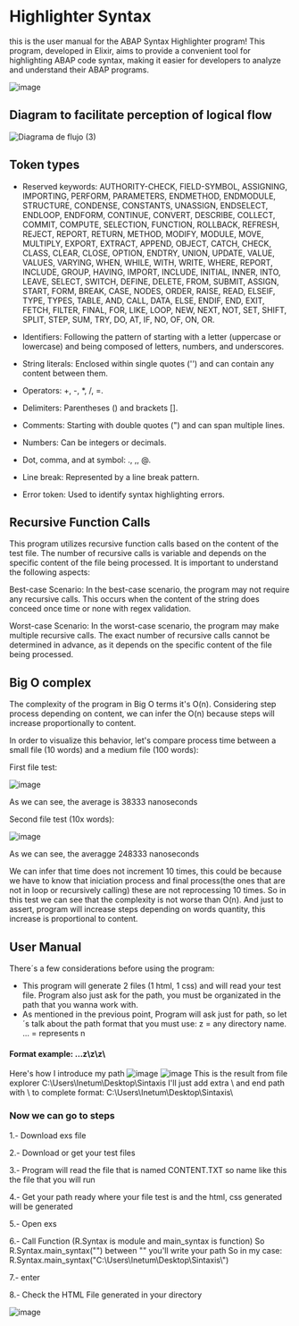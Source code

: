 # Highlighter Syntax
this is the user manual for the ABAP Syntax Highlighter program! This program, developed in Elixir, aims to provide a convenient tool for highlighting ABAP code syntax, making it easier for developers to analyze and understand their ABAP programs.

![image](https://github.com/carlosfragoso21/TC2037_RS/assets/80837879/0de6d3fd-58c6-484f-97f6-d5aae35ae4be)

## Diagram to facilitate perception of logical flow
![Diagrama de flujo (3)](https://github.com/carlosfragoso21/TC2037_RS/assets/80837879/dd2383e0-b634-452f-a2ba-4cf0050371ac)

## Token types
* Reserved keywords: AUTHORITY-CHECK, FIELD-SYMBOL, ASSIGNING, IMPORTING, PERFORM, PARAMETERS, ENDMETHOD, ENDMODULE, STRUCTURE, CONDENSE, CONSTANTS, UNASSIGN, ENDSELECT, ENDLOOP, ENDFORM, CONTINUE, CONVERT, DESCRIBE, COLLECT, COMMIT, COMPUTE, SELECTION, FUNCTION, ROLLBACK, REFRESH, REJECT, REPORT, RETURN, METHOD, MODIFY, MODULE, MOVE, MULTIPLY, EXPORT, EXTRACT, APPEND, OBJECT, CATCH, CHECK, CLASS, CLEAR, CLOSE, OPTION, ENDTRY, UNION, UPDATE, VALUE, VALUES, VARYING, WHEN, WHILE, WITH, WRITE, WHERE, REPORT, INCLUDE, GROUP, HAVING, IMPORT, INCLUDE, INITIAL, INNER, INTO, LEAVE, SELECT, SWITCH, DEFINE, DELETE, FROM, SUBMIT, ASSIGN, START, FORM, BREAK, CASE, NODES, ORDER, RAISE, READ, ELSEIF, TYPE, TYPES, TABLE, AND, CALL, DATA, ELSE, ENDIF, END, EXIT, FETCH, FILTER, FINAL, FOR, LIKE, LOOP, NEW, NEXT, NOT, SET, SHIFT, SPLIT, STEP, SUM, TRY, DO, AT, IF, NO, OF, ON, OR.

* Identifiers: Following the pattern of starting with a letter (uppercase or lowercase) and being composed of letters, numbers, and underscores.

* String literals: Enclosed within single quotes ('') and can contain any content between them.

* Operators: +, -, *, /, =.

* Delimiters: Parentheses () and brackets [].

* Comments: Starting with double quotes (") and can span multiple lines.

* Numbers: Can be integers or decimals.

* Dot, comma, and at symbol: ., ,, @.

* Line break: Represented by a line break pattern.

* Error token: Used to identify syntax highlighting errors.

## Recursive Function Calls

This program utilizes recursive function calls based on the content of the test file. The number of recursive calls is variable and depends on the specific content of the file being processed. It is important to understand the following aspects:

Best-case Scenario: In the best-case scenario, the program may not require any recursive calls. This occurs when the content of the string does conceed once time or none with regex validation.

Worst-case Scenario: In the worst-case scenario, the program may make multiple recursive calls. The exact number of recursive calls cannot be determined in advance, as it depends on the specific content of the file being processed.
## Big O complex
The complexity of the program in Big O terms it's O(n). Considering step process depending on content, we can infer the O(n) because steps will increase proportionally to content.

In order to visualize this behavior, let's compare process time between a small file (10 words) and a medium file (100 words):

First file test:

![image](https://github.com/carlosfragoso21/TC2037_RS/assets/80837879/69d9f061-6696-483d-beee-414e383e0c91)

As we can see, the average is 38333 nanoseconds

Second file test (10x words):

![image](https://github.com/carlosfragoso21/TC2037_RS/assets/80837879/e21f680a-19e5-486f-955d-236ce1d45bd7)

As we can see, the averagge 248333 nanoseconds

We can infer that time does not increment 10 times, this could be because we have to know that iniciation process and final process(the ones that are not in loop or recursively calling) these are not reprocessing 10 times. So in this test we can see that the complexity is not worse than O(n). And just to assert, program will increase steps depending on words quantity, this increase is proportional to content.

## User Manual
There´s a few considerations before using the program:
* This program will generate 2 files (1 html, 1 css) and will read your test file. Program also just ask for the path, you must be organizated in the path that you wanna work with.
* As mentioned in the previous point, Program will ask just for path, so let´s talk about the path format that you must use:
z = any directory name.
... = represents n
#### Format example: ...z\\z\\z\\
Here's how I introduce my path 
![image](https://github.com/carlosfragoso21/TC2037_RS/assets/80837879/80c58792-6efd-4e4d-96c6-f7d24065648d)
![image](https://github.com/carlosfragoso21/TC2037_RS/assets/80837879/7f1b381e-0c7d-4519-af7e-a306793ee19b)
This is the result from file explorer C:\Users\Inetum\Desktop\Sintaxis I'll just add extra \ and end path with \\ to complete format:
C:\\Users\\Inetum\\Desktop\\Sintaxis\\

### Now we can go to steps

1.- Download exs file

2.- Download or get your test files

3.- Program will read the file that is named CONTENT.TXT so name like this the file that you will run

4.- Get your path ready where your file test is and the html, css generated will be generated

5.- Open exs

6.- Call Function (R.Syntax is module and main_syntax is function) So R.Syntax.main_syntax("") between "" you'll write your path
So in my case: R.Syntax.main_syntax("C:\\Users\\Inetum\\Desktop\\Sintaxis\\")

7.- enter

8.- Check the HTML File generated in your directory

![image](https://github.com/carlosfragoso21/TC2037_RS/assets/80837879/e8667008-6057-4b60-af28-1f1c4e25995d)
